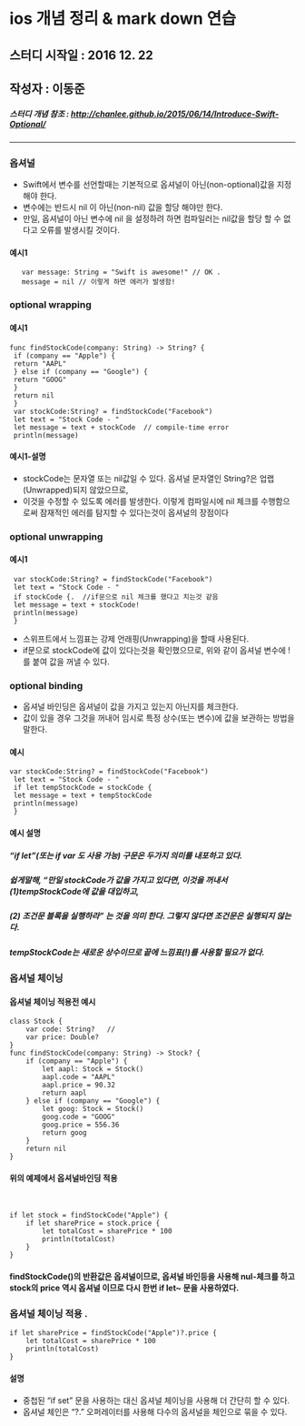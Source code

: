# ios 개념 정리 & mark down 연습 
## 스터디 시작일 : 2016 12. 22
## 작성자 : 이동준 
##### 스터디 개념 참조 : <http://chanlee.github.io/2015/06/14/Introduce-Swift-Optional/>
***
### 옵셔널
- Swift에서 변수를 선언할때는 기본적으로 옵셔널이 아닌(non-optional)값을 지정해야 한다.
- 변수에는 반드시 nil 이 아닌(non-nil) 값을 할당 해야만 한다. 
- 만일, 옵셔널이 아닌 변수에 nil 을 설정하려 하면 컴파일러는 nil값을 할당 할 수 없다고 오류를 발생시킬 것이다.

#### 예시1

```
   var message: String = "Swift is awesome!" // OK .  
   message = nil // 이렇게 하면 에러가 발생함!
```   

### optional wrapping
#### 예시1 ####
```
func findStockCode(company: String) -> String? {
 if (company == "Apple") {
 return "AAPL"
 } else if (company == "Google") {
 return "GOOG"
 }
 return nil
 }
 var stockCode:String? = findStockCode("Facebook")
 let text = "Stock Code - "
 let message = text + stockCode  // compile-time error
 println(message)
 ```
#### 예시1-설명 
- stockCode는 문자열 또는 nil값일 수 있다. 옵셔널 문자열인 String?은 업랩(Unwrapped)되지 않았으므로,
- 이것을 수정할 수 있도록 에러를 발생한다. 이렇게 컴파일시에 nil 체크를 수행함으로써 잠재적인 에러를 탐지할 수 있다는것이 옵셔널의 장점이다

### optional unwrapping
#### 예시1
```
 var stockCode:String? = findStockCode("Facebook")
 let text = "Stock Code - "
 if stockCode {.  //if문으로 nil 체크를 했다고 치는것 같음
 let message = text + stockCode!
 println(message)
 }
```
- 스위프트에서 느낌표는 강제 언래핑(Unwrapping)을 할때 사용된다. 
- if문으로 stockCode에 값이 있다는것을 확인했으므로, 위와 같이 옵셔널 변수에 !를 붙여 값을 꺼낼 수 있다.

### optional binding
- 옵셔널 바인딩은 옵셔널이 값을 가지고 있는지 아닌지를 체크한다.
- 값이 있을 경우 그것을 꺼내어 임시로 특정 상수(또는 변수)에 값을 보관하는 방법을 말한다.

#### 예시 
```
var stockCode:String? = findStockCode("Facebook")
 let text = "Stock Code - "
 if let tempStockCode = stockCode {
 let message = text + tempStockCode
 println(message)
 }
```
#### 예시 설명
#####  “if let”(또는 if var 도 사용 가능) 구문은 두가지 의미를 내포하고 있다. 
##### 쉽게말해, “만일 stockCode가 값을 가지고 있다면, 이것을 꺼내서 (1)tempStockCode에 값을 대입하고, 
##### (2) 조건문 블록을 실행하라” 는 것을 의미 한다. 그렇지 않다면 조건문은 실행되지 않는다.
##### tempStockCode는 새로운 상수이므로 끝에 느낌표(!)를 사용할 필요가 없다.

### 옵셔널 체이닝 
#### 옵셔널 체이닝 적용전 예시
```
class Stock {
    var code: String?   // 
    var price: Double?
}
func findStockCode(company: String) -> Stock? {
    if (company == "Apple") {
        let aapl: Stock = Stock()
        aapl.code = "AAPL"
        aapl.price = 90.32
        return aapl
    } else if (company == "Google") {
        let goog: Stock = Stock()
        goog.code = "GOOG"
        goog.price = 556.36
        return goog
    }
    return nil
}
```

#### 위의 예제에서 옵셔널바인딩 적용
  
```
if let stock = findStockCode("Apple") {
    if let sharePrice = stock.price {
        let totalCost = sharePrice * 100
        println(totalCost)
    }
}
```
#### findStockCode()의 반환값은 옵셔널이므로, 옵셔널 바인등을 사용해 nul-체크를 하고 stock의 price 역시 옵셔널 이므로 다시 한번 if let~ 문을 사용하였다.  
### 옵셔널 체이닝 적용 .     
```
if let sharePrice = findStockCode("Apple")?.price {
    let totalCost = sharePrice * 100
    println(totalCost)
}
```
#### 설명 
- 중첩된 “if set” 문을 사용하는 대신 옵셔널 체이닝을 사용해 더 간단히 할 수 있다. 
- 옵셔널 체인은 “?.” 오퍼레이터를 사용해 다수의 옵셔널을 체인으로 묶을 수 있다. 


    
    
    
    
    
    
